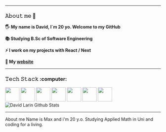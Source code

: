 -----
<div>
  <h3>𝙰𝚋𝚘𝚞𝚝 𝚖𝚎 👦</h3>
  <p><b>🖐️ My name is David, I`m 20 yo. Welcome to my GitHub</b></p>
  <p><b>📚 Studying B.Sc of Software Engineering</b></p>
  <p><b>⚡ I work on my projects with React / Next</b></p>
  <p><b>💜 My <a href="https://david-larin.vercel.app/">website</a></b></p>
</div>

-----
<div>
  <h3>𝚃𝚎𝚌𝚑 𝚂𝚝𝚊𝚌𝚔 :computer:</h3>
  <img src="https://raw.githubusercontent.com/rahulbanerjee26/githubAboutMeGenerator/main/icons/javascript.svg" width="46px" />
  <img src="https://raw.githubusercontent.com/rahulbanerjee26/githubAboutMeGenerator/main/icons/typescript.svg" width="46px" />
  <img src="https://raw.githubusercontent.com/rahulbanerjee26/githubAboutMeGenerator/main/icons/reactjs.svg" width="46px" />
  <img src="https://raw.githubusercontent.com/rahulbanerjee26/githubAboutMeGenerator/main/icons/redux.svg" width="46px" />
  <img src="https://raw.githubusercontent.com/rahulbanerjee26/githubAboutMeGenerator/main/icons/nextjs.svg" width="46px" />
  <img src="https://raw.githubusercontent.com/rahulbanerjee26/githubAboutMeGenerator/main/icons/html.svg" width="46px" />
  <img src="https://raw.githubusercontent.com/rahulbanerjee26/githubAboutMeGenerator/main/icons/css.svg" width="46px" />
</div>
<div>
  <img src="https://github-readme-stats-eight-theta.vercel.app/api/top-langs/?username=dav1ee&layout=compact&theme=material-palenight&hide_title=true&hide_border=true" alt="David Larin Github Stats" />
</div>

-----

About me
Name is Max and i'm 20 y.o.
Studying Applied Math in Uni and coding for a living.
